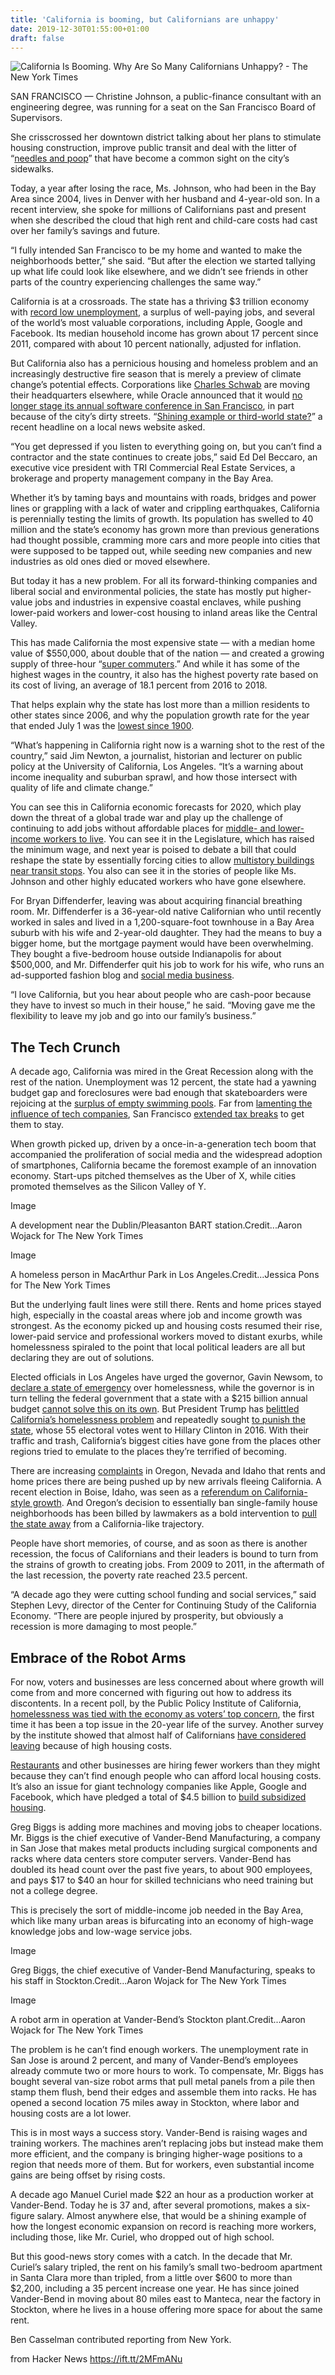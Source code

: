 ```yaml
---
title: 'California is booming, but Californians are unhappy'
date: 2019-12-30T01:55:00+01:00
draft: false
---
```


![](https://static01.nyt.com/images/2019/12/19/business/00calecon-05/00calecon-05-facebookJumbo.jpg "California Is Booming. Why Are So Many Californians Unhappy? - The New York Times")  

SAN FRANCISCO — Christine Johnson, a public-finance consultant with an engineering degree, was running for a seat on the San Francisco Board of Supervisors.

She crisscrossed her downtown district talking about her plans to stimulate housing construction, improve public transit and deal with the litter of “[needles and poop](https://www.sfweekly.com/news/d6-debate-features-poop-meth-and-zingers-galore/)” that have become a common sight on the city’s sidewalks.

Today, a year after losing the race, Ms. Johnson, who had been in the Bay Area since 2004, lives in Denver with her husband and 4-year-old son. In a recent interview, she spoke for millions of Californians past and present when she described the cloud that high rent and child-care costs had cast over her family’s savings and future.

“I fully intended San Francisco to be my home and wanted to make the neighborhoods better,” she said. “But after the election we started tallying up what life could look like elsewhere, and we didn’t see friends in other parts of the country experiencing challenges the same way.”

California is at a crossroads. The state has a thriving $3 trillion economy with [record low unemployment](https://edd.ca.gov/newsroom/unemployment-november-2019.htm), a surplus of well-paying jobs, and several of the world’s most valuable corporations, including Apple, Google and Facebook. Its median household income has grown about 17 percent since 2011, compared with about 10 percent nationally, adjusted for inflation.

But California also has a pernicious housing and homeless problem and an increasingly destructive fire season that is merely a preview of climate change’s potential effects. Corporations like [Charles Schwab](https://www.sfchronicle.com/business/article/Charles-Schwab-to-lose-SF-headquarters-in-26-14860683.php) are moving their headquarters elsewhere, while Oracle announced that it would [no longer stage its annual software conference in San Francisco](https://www.sfchronicle.com/bayarea/article/In-wake-of-Oracle-conference-loss-SF-to-14911029.php#), in part because of the city’s dirty streets. “[Shining example or third-world state?](https://calmatters.org/commentary/california-shining-example-or-third-world-state/)” a recent headline on a local news website asked.

“You get depressed if you listen to everything going on, but you can’t find a contractor and the state continues to create jobs,” said Ed Del Beccaro, an executive vice president with TRI Commercial Real Estate Services, a brokerage and property management company in the Bay Area.

Whether it’s by taming bays and mountains with roads, bridges and power lines or grappling with a lack of water and crippling earthquakes, California is perennially testing the limits of growth. Its population has swelled to 40 million and the state’s economy has grown more than previous generations had thought possible, cramming more cars and more people into cities that were supposed to be tapped out, while seeding new companies and new industries as old ones died or moved elsewhere.

But today it has a new problem. For all its forward-thinking companies and liberal social and environmental policies, the state has mostly put higher-value jobs and industries in expensive coastal enclaves, while pushing lower-paid workers and lower-cost housing to inland areas like the Central Valley.

This has made California the most expensive state — with a median home value of $550,000, about double that of the nation — and created a growing supply of three-hour “[super commuters](https://www.nytimes.com/2017/08/17/business/economy/san-francisco-commute.html).” And while it has some of the highest wages in the country, it also has the highest poverty rate based on its cost of living, an average of 18.1 percent from 2016 to 2018.

That helps explain why the state has lost more than a million residents to other states since 2006, and why the population growth rate for the year that ended July 1 was the [lowest since 1900](https://www.latimes.com/california/story/2019-12-21/california-population-continues-to-decline-with-state-emigration-a-major-factor).

“What’s happening in California right now is a warning shot to the rest of the country,” said Jim Newton, a journalist, historian and lecturer on public policy at the University of California, Los Angeles. “It’s a warning about income inequality and suburban sprawl, and how those intersect with quality of life and climate change.”

You can see this in California economic forecasts for 2020, which play down the threat of a global trade war and play up the challenge of continuing to add jobs without affordable places for [middle- and lower-income workers to live](https://beaconecon.com/publications/beaconomics/). You can see it in the Legislature, which has raised the minimum wage, and next year is poised to debate a bill that could reshape the state by essentially forcing cities to allow [multistory buildings near transit stops](https://sf.curbed.com/2019/5/10/18563360/senate-bill-50-chart-sb50-explainer-housing-transit). You also can see it in the stories of people like Ms. Johnson and other highly educated workers who have gone elsewhere.

For Bryan Diffenderfer, leaving was about acquiring financial breathing room. Mr. Diffenderfer is a 36-year-old native Californian who until recently worked in sales and lived in a 1,200-square-foot townhouse in a Bay Area suburb with his wife and 2-year-old daughter. They had the means to buy a bigger home, but the mortgage payment would have been overwhelming. They bought a five-bedroom house outside Indianapolis for about $500,000, and Mr. Diffenderfer quit his job to work for his wife, who runs an ad-supported fashion blog and [social media business](https://www.instagram.com/ashdonielle/?hl=en).

“I love California, but you hear about people who are cash-poor because they have to invest so much in their house,” he said. “Moving gave me the flexibility to leave my job and go into our family’s business.”

The Tech Crunch
---------------

A decade ago, California was mired in the Great Recession along with the rest of the nation. Unemployment was 12 percent, the state had a yawning budget gap and foreclosures were bad enough that skateboarders were rejoicing at the [surplus of empty swimming pools](https://www.nytimes.com/2008/12/29/us/29pools.html). Far from [lamenting the influence of tech companies](https://www.sfchronicle.com/politics/article/Stern-attitude-toward-tech-industry-emerges-on-SF-13823806.php), San Francisco [extended tax breaks](https://www.sfchronicle.com/news/article/Twitter-will-get-payroll-tax-break-to-stay-in-S-F-2375948.php) to get them to stay.

When growth picked up, driven by a once-in-a-generation tech boom that accompanied the proliferation of social media and the widespread adoption of smartphones, California became the foremost example of an innovation economy. Start-ups pitched themselves as the Uber of X, while cities promoted themselves as the Silicon Valley of Y.

Image

A development near the Dublin/Pleasanton BART station.Credit...Aaron Wojack for The New York Times

Image

A homeless person in MacArthur Park in Los Angeles.Credit...Jessica Pons for The New York Times

But the underlying fault lines were still there. Rents and home prices stayed high, especially in the coastal areas where job and income growth was strongest. As the economy picked up and housing costs resumed their rise, lower-paid service and professional workers moved to distant exurbs, while homelessness spiraled to the point that local political leaders are all but declaring they are out of solutions.

Elected officials in Los Angeles have urged the governor, Gavin Newsom, to [declare a state of emergency](https://www.latimes.com/california/story/2019-09-29/homeless-emergency-declaration-california-gavin-newsom-shelter-encampment) over homelessness, while the governor is in turn telling the federal government that a state with a $215 billion annual budget [cannot solve this on its own](https://www.sacbee.com/news/politics-government/capitol-alert/article238042109.html). But President Trump has [belittled California’s homelessness problem](https://www.nytimes.com/2019/09/17/us/politics/trump-california-homeless.html) and repeatedly sought [to punish the state](https://www.nytimes.com/2019/11/22/climate/trump-california.html), whose 55 electoral votes went to Hillary Clinton in 2016. With their traffic and trash, California’s biggest cities have gone from the places other regions tried to emulate to the places they’re terrified of becoming.

There are increasing [complaints](https://en.wikipedia.org/wiki/Californication_(word)) in Oregon, Nevada and Idaho that rents and home prices there are being pushed up by new arrivals fleeing California. A recent election in Boise, Idaho, was seen as a [referendum on California-style growth](https://www.nytimes.com/2019/12/03/business/homeless-boise.html). And Oregon’s decision to essentially ban single-family house neighborhoods has been billed by lawmakers as a bold intervention to [pull the state away](https://www.latimes.com/california/story/2019-07-19/oregon-lessons-california-housing-crisis) from a California-like trajectory.

People have short memories, of course, and as soon as there is another recession, the focus of Californians and their leaders is bound to turn from the strains of growth to creating jobs. From 2009 to 2011, in the aftermath of the last recession, the poverty rate reached 23.5 percent.

“A decade ago they were cutting school funding and social services,” said Stephen Levy, director of the Center for Continuing Study of the California Economy. “There are people injured by prosperity, but obviously a recession is more damaging to most people.”

Embrace of the Robot Arms
-------------------------

For now, voters and businesses are less concerned about where growth will come from and more concerned with figuring out how to address its discontents. In a recent poll, by the Public Policy Institute of California, [homelessness was tied with the economy as voters’ top concern](https://www.sacbee.com/news/politics-government/capitol-alert/article235716172.html), the first time it has been a top issue in the 20-year life of the survey. Another survey by the institute showed that almost half of Californians [have considered leaving](https://www.ppic.org/wp-content/uploads/ppic-statewide-survey-californians-and-their-government-march-2019.pdf) because of high housing costs.

[Restaurants](https://www.nytimes.com/2018/06/25/dining/san-francisco-restaurants-service.html) and other businesses are hiring fewer workers than they might because they can’t find enough people who can afford local housing costs. It’s also an issue for giant technology companies like Apple, Google and Facebook, which have pledged a total of $4.5 billion to [build subsidized housing](https://www.nytimes.com/2019/11/06/business/economy/california-housing-apple.html).

Greg Biggs is adding more machines and moving jobs to cheaper locations. Mr. Biggs is the chief executive of Vander-Bend Manufacturing, a company in San Jose that makes metal products including surgical components and racks where data centers store computer servers. Vander-Bend has doubled its head count over the past five years, to about 900 employees, and pays $17 to $40 an hour for skilled technicians who need training but not a college degree.

This is precisely the sort of middle-income job needed in the Bay Area, which like many urban areas is bifurcating into an economy of high-wage knowledge jobs and low-wage service jobs.

Image

Greg Biggs, the chief executive of Vander-Bend Manufacturing, speaks to his staff in Stockton.Credit...Aaron Wojack for The New York Times

Image

A robot arm in operation at Vander-Bend’s Stockton plant.Credit...Aaron Wojack for The New York Times

The problem is he can’t find enough workers. The unemployment rate in San Jose is around 2 percent, and many of Vander-Bend’s employees already commute two or more hours to work. To compensate, Mr. Biggs has bought several van-size robot arms that pull metal panels from a pile then stamp them flush, bend their edges and assemble them into racks. He has opened a second location 75 miles away in Stockton, where labor and housing costs are a lot lower.

This is in most ways a success story. Vander-Bend is raising wages and training workers. The machines aren’t replacing jobs but instead make them more efficient, and the company is bringing higher-wage positions to a region that needs more of them. But for workers, even substantial income gains are being offset by rising costs.

A decade ago Manuel Curiel made $22 an hour as a production worker at Vander-Bend. Today he is 37 and, after several promotions, makes a six-figure salary. Almost anywhere else, that would be a shining example of how the longest economic expansion on record is reaching more workers, including those, like Mr. Curiel, who dropped out of high school.

But this good-news story comes with a catch. In the decade that Mr. Curiel’s salary tripled, the rent on his family’s small two-bedroom apartment in Santa Clara more than tripled, from a little over $600 to more than $2,200, including a 35 percent increase one year. He has since joined Vander-Bend in moving about 80 miles east to Manteca, near the factory in Stockton, where he lives in a house offering more space for about the same rent.

Ben Casselman contributed reporting from New York.

  
  
from Hacker News https://ift.tt/2MFmANu
